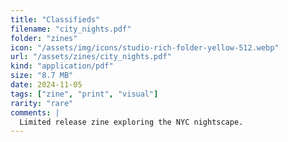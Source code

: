 ```yaml
---
title: "Classifieds"
filename: "city_nights.pdf"
folder: "zines"
icon: "/assets/img/icons/studio-rich-folder-yellow-512.webp"
url: "/assets/zines/city_nights.pdf"
kind: "application/pdf"
size: "8.7 MB"
date: 2024-11-05
tags: ["zine", "print", "visual"]
rarity: "rare"
comments: |
  Limited release zine exploring the NYC nightscape.
---
```

